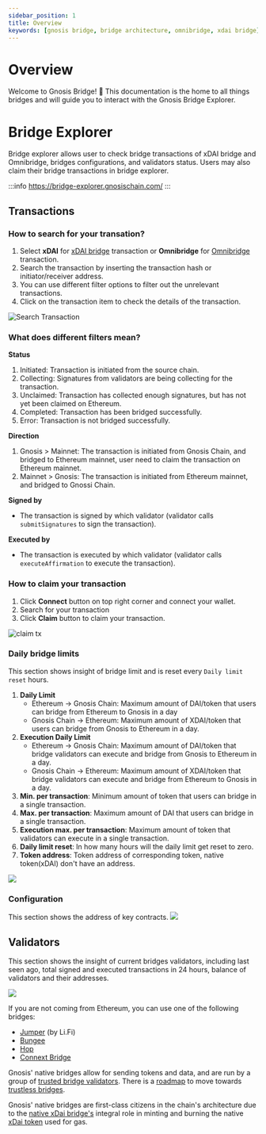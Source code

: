 ```yaml
---
sidebar_position: 1 
title: Overview
keywords: [gnosis bridge, bridge architecture, omnibridge, xdai bridge]
---
```


# Overview

Welcome to Gnosis Bridge! 🎉 This documentation is the home to all things bridges and will guide you to interact with the Gnosis Bridge Explorer.

# Bridge Explorer

Bridge explorer allows user to check bridge transactions of xDAI bridge and Omnibridge, bridges configurations, and validators status. Users may also claim their bridge transactions in bridge explorer.

:::info
https://bridge-explorer.gnosischain.com/
:::


## Transactions

### How to search for your transation?

1. Select **xDAI** for [xDAI bridge](./tokenbridge/xdai-bridge.md) transaction or **Omnibridge** for [Omnibridge](./tokenbridge/omnibridge.md) transaction.
2. Search the transaction by inserting the transaction hash or initiator/receiver address.
3. You can use different filter options to filter out the unrelevant transactions.
4. Click on the transaction item to check the details of the transaction.

![Search Transaction](../../static/img/bridges/bridge-explorer/search-tx.png)

### What does different filters mean?

**Status**

1. Initiated: Transaction is initiated from the source chain.
2. Collecting: Signatures from validators are being collecting for the transaction.
3. Unclaimed: Transaction has collected enough signatures, but has not yet been claimed on Ethereum.
4. Completed: Transaction has been bridged successfully.
5. Error: Transaction is not bridged successfully.

**Direction**

1. Gnosis > Mainnet: The transaction is initiated from Gnosis Chain, and bridged to Ethereum mainnet, user need to claim the transaction on Ethereum mainnet.
2. Mainnet > Gnosis: The transaction is initiated from Ethereum mainnet, and bridged to Gnossi Chain.

**Signed by**

- The transaction is signed by which validator (validator calls `submitSignatures` to sign the transaction).

**Executed by**

- The transaction is executed by which validator (validator calls `executeAffirmation` to execute the transaction).

### How to claim your transaction

1. Click **Connect** button on top right corner and connect your wallet.
2. Search for your transaction
3. Click **Claim** button to claim your transaction.

![claim tx](../../static/img/bridges/bridge-explorer/claim-tx.png)


### Daily bridge limits

This section shows insight of bridge limit and is reset every `Daily limit reset` hours.

1. **Daily Limit**
   - Ethereum -> Gnosis Chain: Maximum amount of DAI/token that users can bridge from Ethereum to Gnosis in a day
   - Gnosis Chain -> Ethereum: Maximum amount of XDAI/token that users can bridge from Gnosis to Ethereum in a day.
2. **Execution Daily Limit**
   - Ethereum -> Gnosis Chain: Maximum amount of DAI/token that bridge validators can execute and bridge from Gnosis to Ethereum in a day.
   - Gnosis Chain -> Ethereum: Maximum amount of XDAI/token that bridge validators can execute and bridge from Ethereum to Gnosis in a day.
3. **Min. per transaction**: Minimum amount of token that users can bridge in a single transaction.
4. **Max. per transaction**: Maximum amount of DAI that users can bridge in a single transaction.
5. **Execution max. per transaction**: Maximum amount of token that validators can execute in a single transaction.
6. **Daily limit reset**: In how many hours will the daily limit get reset to zero.
7. **Token address**: Token address of corresponding token, native token(xDAI) don't have an address.

![](../../static/img/bridges/bridge-explorer/bridge-info.png)

### Configuration

This section shows the address of key contracts.
![](../../static/img/bridges/bridge-explorer/bridge-configuration.png)

## Validators

This section shows the insight of current bridges validators, including last seen ago, total signed and executed transactions in 24 hours, balance of validators and their addresses.

![](../../static/img//bridges/bridge-explorer/validator-status.png)


If you are not coming from Ethereum, you can use one of the following bridges:
- [Jumper](https://jumper.exchange/) (by Li.Fi)
- [Bungee](https://www.bungee.exchange)
- [Hop](https://app.hop.exchange/)
- [Connext Bridge](https://bridge.connext.network/)

Gnosis' native bridges allow for sending tokens and data, and are run by a group of [trusted bridge validators](/bridges/tokenbridge/amb-bridge#bridge-validators). There is a [roadmap](/bridges/roadmap) to move towards [trustless bridges](/bridges/roadmap#trustless-bridges).

Gnosis' native bridges are first-class citizens in the chain's architecture due to the [native xDai bridge's](/bridges/tokenbridge/xdai-bridge) integral role in minting and burning the native [xDai token](/concepts/tokens/xdai) used for gas.

